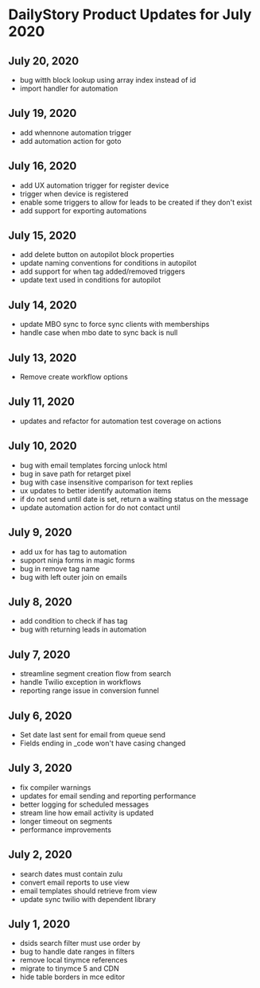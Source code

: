 # DailyStory Product Updates for July 2020
## July 20, 2020
* bug witth block lookup using array index instead of id
* import handler for automation

## July 19, 2020
* add whennone automation trigger
* add automation action for goto

## July 16, 2020
* add UX automation trigger for register device
* trigger when device is registered
* enable some triggers to allow for leads to be created if they don't exist
* add support for exporting automations

## July 15, 2020
* add delete button on autopilot block properties
* update naming conventions for conditions in autopilot
* add support for when tag added/removed triggers
* update text used in conditions for autopilot

## July 14, 2020
* update MBO sync to force sync clients with memberships
* handle case when mbo date to sync back is null

## July 13, 2020
* Remove create workflow options

## July 11, 2020
* updates and refactor for automation test coverage on actions
## July 10, 2020
* bug with email templates forcing unlock html
* bug in save path for retarget pixel
* bug with case insensitive comparison for text replies
* ux updates to better identify automation items
* if do not send until date is set, return a waiting status on the message
* update automation action for do not contact until

## July 9, 2020
* add ux for has tag to automation
* support ninja forms in magic forms
* bug in remove tag name
* bug with left outer join on emails

## July 8, 2020
* add condition to check if has tag
* bug with returning leads in automation

## July 7, 2020
* streamline segment creation flow from search
* handle Twilio exception in workflows
* reporting range issue in conversion funnel

## July 6, 2020
* Set date last sent for email from queue send
* Fields ending in _code won't have casing changed

## July 3, 2020
* fix compiler warnings
* updates for email sending and reporting performance
* better logging for scheduled messages
* stream line how email activity is updated
* longer timeout on segments
* performance improvements

## July 2, 2020
* search dates must contain zulu
* convert email reports to use view
* email templates should retrieve from view
* update sync twilio with dependent library

## July 1, 2020
* dsids search filter must use order by
* bug to handle date ranges in filters
* remove local tinymce references
* migrate to tinymce 5 and CDN
* hide table borders in mce editor
